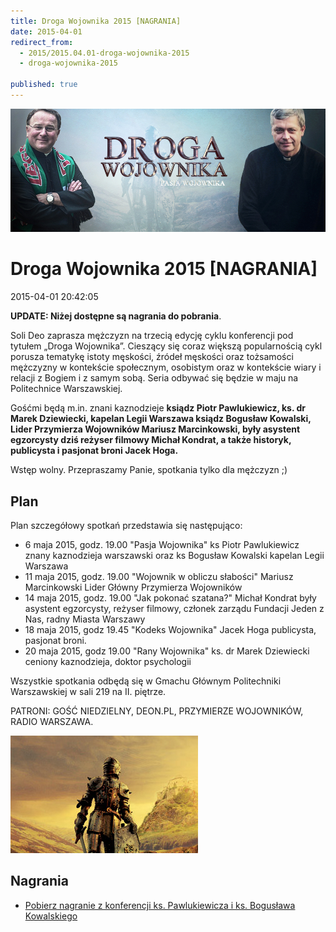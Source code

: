 ```yaml
---
title: Droga Wojownika 2015 [NAGRANIA]
date: 2015-04-01
redirect_from: 
  - 2015/2015.04.01-droga-wojownika-2015
  - droga-wojownika-2015

published: true
---
```



![Plakat Drogi Wojownika 2015](/assets/posts/2015/2015-04-01-droga-wojownika-2015/dw2015-plakat.jpg)



# Droga Wojownika 2015 [NAGRANIA]

<time>2015-04-01 20:42:05</time>

**UPDATE: Niżej dostępne są nagrania do pobrania**.

Soli Deo zaprasza mężczyzn na trzecią edycję cyklu konferencji pod tytułem „Droga Wojownika”. Cieszący się coraz większą popularnością cykl porusza tematykę istoty męskości, źródeł męskości oraz tożsamości mężczyzny w kontekście społecznym, osobistym oraz w kontekście wiary i relacji z Bogiem i z samym sobą. Seria odbywać się będzie w maju na Politechnice Warszawskiej.


Gośćmi będą m.in. znani kaznodzieje **ksiądz Piotr Pawlukiewicz, ks. dr Marek Dziewiecki, kapelan Legii Warszawa ksiądz Bogusław Kowalski, Lider Przymierza Wojowników Mariusz Marcinkowski, były asystent egzorcysty dziś reżyser filmowy Michał Kondrat, a także historyk, publicysta i pasjonat broni Jacek Hoga.**


<!--{{intro-break}}-->
Wstęp wolny. Przepraszamy Panie, spotkania tylko dla mężczyzn ;)

## Plan
Plan szczegółowy spotkań przedstawia się następująco:

- 6 maja 2015, godz. 19.00 "Pasja Wojownika" ks Piotr Pawlukiewicz znany kaznodzieja warszawski oraz ks Bogusław Kowalski kapelan Legii Warszawa
- 11 maja 2015, godz. 19.00 "Wojownik w obliczu słabości" Mariusz Marcinkowski Lider Główny Przymierza Wojowników
- 14 maja 2015, godz. 19.00 "Jak pokonać szatana?" Michał Kondrat były asystent egzorcysty, reżyser filmowy, członek zarządu Fundacji Jeden z Nas, radny Miasta Warszawy
- 18 maja 2015, godz 19.45 "Kodeks Wojownika" Jacek Hoga publicysta, pasjonat broni.
- 20 maja 2015, godz 19.00 "Rany Wojownika" ks. dr Marek Dziewiecki ceniony kaznodzieja, doktor psychologii

Wszystkie spotkania odbędą się w Gmachu Głównym Politechniki Warszawskiej w sali 219 na II. piętrze.


PATRONI: GOŚĆ NIEDZIELNY, DEON.PL, PRZYMIERZE WOJOWNIKÓW, RADIO WARSZAWA.

![/assets/posts/2015/2015-04-01-droga-wojownika-2015/dw2015_01.jpg](/assets/posts/2015/2015-04-01-droga-wojownika-2015/dw2015_01.jpg)

## Nagrania

- [Pobierz nagranie z konferencji ks. Pawlukiewicza i ks. Bogusława Kowalskiego](_dir_//assets/posts/2015/2015-04-01-droga-wojownika-2015/Droga_Wojownika_-_xBKowalski_i_xPPawlukiewicz_ASK_SoliDeo.mp3)

<!--{{json:{"created_date":"2015-04-01 20:42:05","publish_down":"0000-00-00 00:00:00","id":"5430"}}}-->